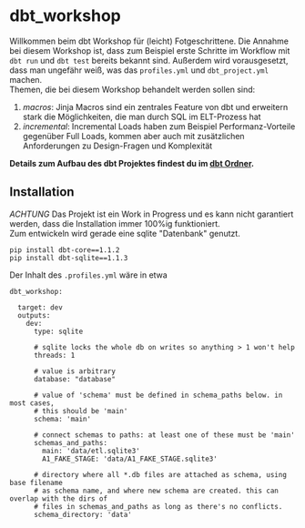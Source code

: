 # dbt_workshop

Willkommen beim dbt Workshop für (leicht) Fotgeschrittene. 
Die Annahme bei diesem Workshop ist, dass zum Beispiel erste Schritte im Workflow mit `dbt run` und `dbt test` bereits bekannt sind. Außerdem wird vorausgesetzt, dass man ungefähr weiß, was das `profiles.yml` und `dbt_project.yml` machen.  
Themen, die bei diesem Workshop behandelt werden sollen sind:  
1. *macros*: Jinja Macros sind ein zentrales Feature von dbt und erweitern stark die Möglichkeiten, die man durch SQL im ELT-Prozess hat  
2. *incremental*: Incremental Loads haben zum Beispiel Performanz-Vorteile gegenüber Full Loads, kommen aber auch mit zusätzlichen Anforderungen zu Design-Fragen und Komplexität  

**Details zum Aufbau des dbt Projektes findest du im [dbt Ordner](dbt_workshop/README.md).**

## Installation
*ACHTUNG* Das Projekt ist ein Work in Progress und es kann nicht garantiert werden, dass die Installation immer 100%ig funktioniert.  
Zum entwickeln wird gerade eine sqlite "Datenbank" genutzt. 
```
pip install dbt-core==1.1.2
pip install dbt-sqlite==1.1.3
```
Der Inhalt des `.profiles.yml` wäre in etwa
```
dbt_workshop:

  target: dev
  outputs:
    dev:
      type: sqlite

      # sqlite locks the whole db on writes so anything > 1 won't help
      threads: 1

      # value is arbitrary
      database: "database"

      # value of 'schema' must be defined in schema_paths below. in most cases,
      # this should be 'main'
      schema: 'main'

      # connect schemas to paths: at least one of these must be 'main'
      schemas_and_paths:
        main: 'data/etl.sqlite3'
        A1_FAKE_STAGE: 'data/A1_FAKE_STAGE.sqlite3'

      # directory where all *.db files are attached as schema, using base filename
      # as schema name, and where new schema are created. this can overlap with the dirs of
      # files in schemas_and_paths as long as there's no conflicts.
      schema_directory: 'data'

```
